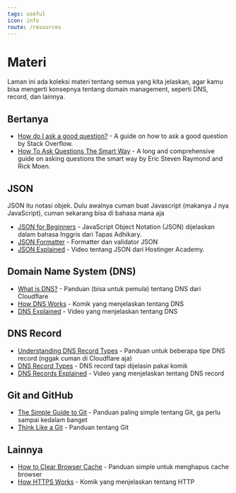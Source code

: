 ```yaml
---
tags: useful
icon: info
route: /resources
---
```


# Materi

Laman ini ada koleksi materi tentang semua yang kita jelaskan, agar kamu bisa mengerti konsepnya tentang domain management, seperti DNS, record, dan lainnya.

## Bertanya

- [How do I ask a good question?](https://stackoverflow.com/help/how-to-ask) - A guide on how to ask a good question by Stack Overflow.
- [How To Ask Questions The Smart Way](http://catb.org/~esr/faqs/smart-questions.html) - A long and comprehensive guide on asking questions the smart way by Eric Steven Raymond and Rick Moen.

## JSON

JSON itu notasi objek. Dulu awalnya cuman buat Javascript (makanya J nya JavaScript), cuman sekarang bisa di bahasa mana aja

- [JSON for Beginners](https://www.freecodecamp.org/news/what-is-json-a-json-file-example/) - JavaScript Object Notation (JSON) dijelaskan dalam bahasa Inggris dari Tapas Adhikary.
- [JSON Formatter](https://jsonformatter.org/) - Formatter dan validator JSON
- [JSON Explained](https://www.youtube.com/watch?v=cj3h3Fb10QY) - Video tentang JSON dari Hostinger Academy.

## Domain Name System (DNS)

- [What is DNS?](https://www.cloudflare.com/learning/dns/what-is-dns/) - Panduan (bisa untuk pemula) tentang DNS dari Cloudflare
- [How DNS Works](https://howdns.works/) - Komik yang menjelaskan tentang DNS
- [DNS Explained](https://www.youtube.com/watch?v=72snZctFFtA) - Video yang menjelaskan tentang DNS

## DNS Record

- [Understanding DNS Record Types](https://www.cloudflare.com/learning/dns/dns-records/) - Panduan untuk beberapa tipe DNS record (nggak cuman di Cloudflare aja)
- [DNS Record Types](https://wizardzines.com/comics/dns-record-types/) - DNS record tapi dijelasin pakai komik
- [DNS Records Explained](https://www.youtube.com/watch?v=VMKbwYMoxX4) - Video yang menjelaskan tentang DNS record

## Git and GitHub

- [The Simple Guide to Git](https://rogerdudler.github.io/git-guide/) - Panduan paling simple tentang Git, ga perlu sampai kedalam banget
- [Think Like a Git](https://think-like-a-git.net/) - Panduan tentang Git

## Lainnya
- [How to Clear Browser Cache](https://www.hostinger.com/tutorials/clear-browser-cache) - Panduan simple untuk menghapus cache browser
- [How HTTPS Works](https://howhttps.works/) - Komik yang menjelaskan tentang HTTP